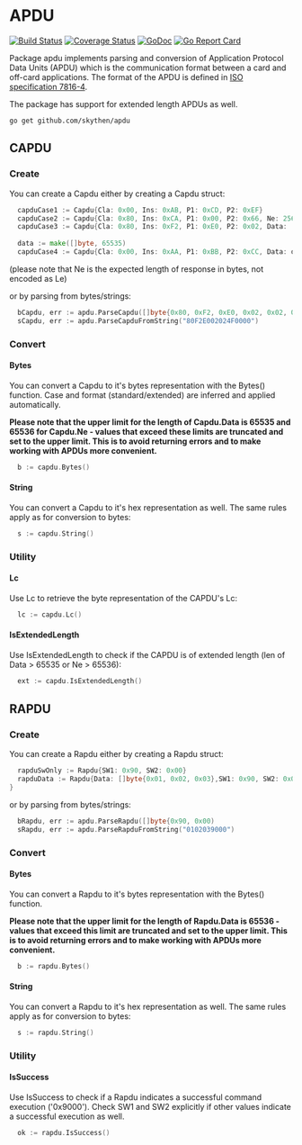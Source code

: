# APDU

[![Build Status](https://travis-ci.org/skythen/apdu.svg?branch=master)](https://travis-ci.org/skythen/apdu)
[![Coverage Status](https://coveralls.io/repos/github/skythen/apdu/badge.svg)](https://coveralls.io/github/skythen/apdu)
[![GoDoc](https://godoc.org/github.com/skythen/apdu?status.svg)](http://godoc.org/github.com/skythen/apdu)
[![Go Report Card](https://goreportcard.com/badge/github.com/skythen/apdu)](https://goreportcard.com/report/github.com/skythen/apdu)

Package apdu implements parsing and conversion of Application Protocol Data Units (APDU) which is the communication
format between a card and off-card applications. The format of the APDU is defined
in [ISO specification 7816-4](https://www.iso.org/obp/ui/#iso:std:iso-iec:7816:-4:en).

The package has support for extended length APDUs as well.

`go get github.com/skythen/apdu`

## CAPDU

### Create

You can create a Capdu either by creating a Capdu struct:

```go
  capduCase1 := Capdu{Cla: 0x00, Ins: 0xAB, P1: 0xCD, P2: 0xEF}
  capduCase2 := Capdu{Cla: 0x80, Ins: 0xCA, P1: 0x00, P2: 0x66, Ne: 256}
  capduCase3 := Capdu{Cla: 0x80, Ins: 0xF2, P1: 0xE0, P2: 0x02, Data: []byte{0x4F, 0x00}, Ne: 256}
 
  data := make([]byte, 65535)
  capduCase4 := Capdu{Cla: 0x00, Ins: 0xAA, P1: 0xBB, P2: 0xCC, Data: data, Ne: 65536}
```

(please note that Ne is the expected length of response in bytes, not encoded as Le)

or by parsing from bytes/strings:

```go
  bCapdu, err := apdu.ParseCapdu([]byte{0x80, 0xF2, 0xE0, 0x02, 0x02, 0x4F, 0x00, 0x00)
  sCapdu, err := apdu.ParseCapduFromString("80F2E002024F0000")
```

### Convert

#### Bytes

You can convert a Capdu to it's bytes representation with the Bytes() function. Case and format (standard/extended) are
inferred and applied automatically.

**Please note that the upper limit for the length of Capdu.Data is 65535 and 65536 for Capdu.Ne - values that exceed
these limits are truncated and set to the upper limit. This is to avoid returning errors and to make working with APDUs
more convenient.**

```go
  b := capdu.Bytes()
```

#### String

You can convert a Capdu to it's hex representation as well. The same rules apply as for conversion to bytes:

```go
  s := capdu.String()
```

### Utility

#### Lc

Use Lc to retrieve the byte representation of the CAPDU's Lc:

```go
  lc := capdu.Lc()
```

#### IsExtendedLength

Use IsExtendedLength to check if the CAPDU is of extended length (len of Data > 65535 or Ne > 65536):

```go
  ext := capdu.IsExtendedLength()
```

## RAPDU

### Create

You can create a Rapdu either by creating a Rapdu struct:

```go
  rapduSwOnly := Rapdu{SW1: 0x90, SW2: 0x00}
  rapduData := Rapdu{Data: []byte{0x01, 0x02, 0x03},SW1: 0x90, SW2: 0x00}
}
```

or by parsing from bytes/strings:

```go
  bRapdu, err := apdu.ParseRapdu([]byte{0x90, 0x00)
  sRapdu, err := apdu.ParseRapduFromString("0102039000")
```

### Convert

#### Bytes

You can convert a Rapdu to it's bytes representation with the Bytes() function.

**Please note that the upper limit for the length of Rapdu.Data is 65536 - values that exceed this limit are truncated
and set to the upper limit. This is to avoid returning errors and to make working with APDUs more convenient.**

```go
  b := rapdu.Bytes()
```

#### String

You can convert a Rapdu to it's hex representation as well. The same rules apply as for conversion to bytes:

```go
  s := rapdu.String()
```

### Utility

#### IsSuccess

Use IsSuccess to check if a Rapdu indicates a successful command execution ('0x9000'). Check SW1 and SW2 explicitly if
other values indicate a successful execution as well.

```go
  ok := rapdu.IsSuccess()
```

